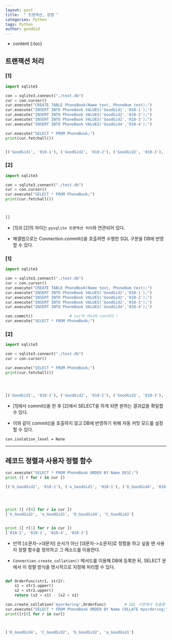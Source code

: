 ```yaml
---
layout: post
title:  " 트랜잭션, 정렬 "
categories: Python
tags: Python
author: goodGid
---
```

* content
{:toc}



## 트랜잭션 처리

### [1]

``` python
import sqlite3

con = sqlite3.connect("./test.db")
cur = con.cursor()
cur.execute("CREATE TABLE PhoneBook(Name text, PhoneNum text);")
cur.execute("INSERT INTO PhoneBook VALUES('GoodGid1','010-1');")
cur.execute("INSERT INTO PhoneBook VALUES('GoodGid2','010-2');")
cur.execute("INSERT INTO PhoneBook VALUES('GoodGid2','010-3');")
cur.execute("INSERT INTO PhoneBook VALUES('GoodGid4','010-4');")

cur.execute("SELECT * FROM PhoneBook;")
print(cur.fetchall())


[('GoodGid1', '010-1'), ('GoodGid2', '010-2'), ('GoodGid2', '010-3'), ('GoodGid4', '010-4')]

```

### [2]

``` python
import sqlite3

con = sqlite3.connect("./test.db")
cur = con.cursor()
cur.execute("SELECT * FROM PhoneBook;")
print(cur.fetchall())



[]

```


* [1]과 [2]의 차이는 `pysqlite 트랜잭션 처리`와 연관되어 있다.

* 해결법으로는 Connection.commit()을 호출하면 수행한 SQL 구문을 DB에 반영할 수 있다.

### [1]
``` python
import sqlite3

con = sqlite3.connect("./test.db")
cur = con.cursor()
cur.execute("CREATE TABLE PhoneBook(Name text, PhoneNum text);")
cur.execute("INSERT INTO PhoneBook VALUES('GoodGid1','010-1');")
cur.execute("INSERT INTO PhoneBook VALUES('GoodGid2','010-2');")
cur.execute("INSERT INTO PhoneBook VALUES('GoodGid2','010-3');")
cur.execute("INSERT INTO PhoneBook VALUES('GoodGid4','010-4');")

con.commit()                # cur이 아니라 con이다 !
cur.execute("SELECT * FROM PhoneBook;")
```


### [2]
``` python
import sqlite3

con = sqlite3.connect("./test.db")
cur = con.cursor()

cur.execute("SELECT * FROM PhoneBook;")
print(cur.fetchall())




[('GoodGid1', '010-1'), ('GoodGid2', '010-2'), ('GoodGid2', '010-3'), ('GoodGid4', '010-4')]
```

* [1]에서 commit()을 한 후 [2]에서 SELECT을 하게 되면  원하는 결과값을 확일할 수 있다.

* 이와 같이 commit()을 호출하지 않고 DB에 반영하기 위해 자동 커밋 모드를 설정할 수 있다.

```
con.isolation_level = None
```

---

## 레코드 정렬과 사용자 정렬 함수

``` python
cur.execute("SELECT * FROM PhoneBook ORDER BY Name DESC;")
print ([ r for r in cur ])

[('b_GoodGid2', '010-2'), ('a_GoodGid1', '010-1'), ('D_GoodGid4', '010-4'), ('C_GoodGid2', '010-3')]




print ([ r[0] for r in cur ])
['b_GoodGid2', 'a_GoodGid1', 'D_GoodGid4', 'C_GoodGid2']


print ([ r[1] for r in cur ])
['010-2', '010-1', '010-4', '010-3']
```

* 만약 [소문자->대문자] 순서가 아닌 [대문자->소문자]로 정렬을 하고 싶을 땐 사용자 정렬 함수를 정의하고 그 메소드를 이용한다.

* `Connection.create_collation()` 메서드를 이용해 DB에 등록한 뒤, SELECT 문에서 이 정렬 방식을 명시적으로 지정해 처리할 수 있다.



``` python

def OrderFunc(str1, str2):
    s1 = str1.upper()
    s2 = str2.upper()
    return (s2 > s1) - (s2 < s1)

con.create_collation('myordering',OrderFunc)        # SQL 구문에서 호출할 이름과 함수를 등록
cur.execute("SELECT * FROM PhoneBook ORDER BY Name COLLATE myordering;") # QL 구문에서 정렬 규칙을 지정
print([r[0] for r in cur])



['D_GoodGid4', 'C_GoodGid2', 'b_GoodGid2', 'a_GoodGid1']
```

